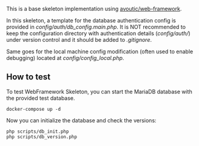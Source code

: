 This is a base skeleton implementation using [avoutic/web-framework](https://github.com/avoutic/web-framework).

In this skeleton, a template for the database authentication config is provided in *config/auth/db_config.main.php*. It is NOT recommended to keep the configuration directory with authentication details (*config/auth/*) under version control and it should be added to *.gitignore*.

Same goes for the local machine config modification (often used to enable debugging) located at *config/config_local.php*.

## How to test

To test WebFramework Skeleton, you can start the MariaDB database with the provided test database.

```
docker-compose up -d
```

Now you can initialize the database and check the versions:
```
php scripts/db_init.php
php scripts/db_version.php
```
